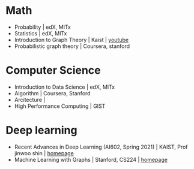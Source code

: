 # Math
- Probability | edX, MITx
- Statistics | edX, MITx
- Introduction to Graph Theory | Kaist | [youtube](https://www.youtube.com/playlist?list=PLtdCUqgs4lwZa8PDMhhWmFxG615rT8Y4h)
- Probabilistic graph theory | Coursera, stanford

# Computer Science
- Introduction to Data Science | edX, MITx
- Algorithm | Coursera, Stanford
- Arcitecture | 
- High Performance Computing | GIST

# Deep learning
- Recent Advances in Deep Learning (AI602, Spring 2021) | KAIST, Prof jinwoo shin | [homepage](https://alinlab.kaist.ac.kr/ai602_2021.html)
- Machine Learning with Graphs | Stanford, CS224 | [homepage](http://web.stanford.edu/class/cs224w/)
